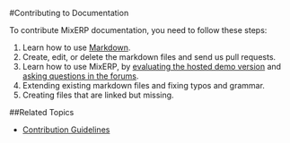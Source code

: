 #Contributing to Documentation

To contribute MixERP documentation, you need to follow these steps:

1. Learn how to use [Markdown](https://github.com/adam-p/markdown-here/wiki/Markdown-Cheatsheet).
2. Create, edit, or delete the markdown files and send us pull requests.
3. Learn how to use MixERP, by [evaluating the hosted demo version](http://demo.mixerp.org) and [asking questions in the forums](http://mixerp.org/erp/index.php?option=com_kunena&view=category&layout=list).
4. Extending existing markdown files and fixing typos and grammar.
5. Creating files that are linked but missing.

##Related Topics
* [Contribution Guidelines](contribution-guidelines.md)